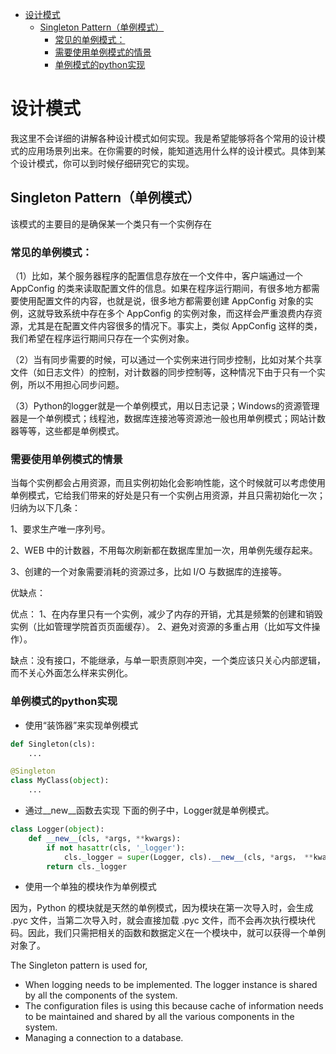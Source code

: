 - [设计模式](#设计模式)
  - [Singleton Pattern（单例模式）](#singleton-pattern单例模式)
    - [常见的单例模式：](#常见的单例模式)
    - [需要使用单例模式的情景](#需要使用单例模式的情景)
    - [单例模式的python实现](#单例模式的python实现)

# 设计模式

我这里不会详细的讲解各种设计模式如何实现。我是希望能够将各个常用的设计模式的应用场景列出来。在你需要的时候，能知道选用什么样的设计模式。具体到某个设计模式，你可以到时候仔细研究它的实现。

## Singleton Pattern（单例模式）
该模式的主要目的是确保某一个类只有一个实例存在

### 常见的单例模式：

（1）比如，某个服务器程序的配置信息存放在一个文件中，客户端通过一个 AppConfig 的类来读取配置文件的信息。如果在程序运行期间，有很多地方都需要使用配置文件的内容，也就是说，很多地方都需要创建 AppConfig 对象的实例，这就导致系统中存在多个 AppConfig 的实例对象，而这样会严重浪费内存资源，尤其是在配置文件内容很多的情况下。事实上，类似 AppConfig 这样的类，我们希望在程序运行期间只存在一个实例对象。

（2）当有同步需要的时候，可以通过一个实例来进行同步控制，比如对某个共享文件（如日志文件）的控制，对计数器的同步控制等，这种情况下由于只有一个实例，所以不用担心同步问题。

（3）Python的logger就是一个单例模式，用以日志记录；Windows的资源管理器是一个单例模式；线程池，数据库连接池等资源池一般也用单例模式；网站计数器等等，这些都是单例模式。

### 需要使用单例模式的情景

当每个实例都会占用资源，而且实例初始化会影响性能，这个时候就可以考虑使用单例模式，它给我们带来的好处是只有一个实例占用资源，并且只需初始化一次；归纳为以下几条：

1、要求生产唯一序列号。

2、WEB 中的计数器，不用每次刷新都在数据库里加一次，用单例先缓存起来。

3、创建的一个对象需要消耗的资源过多，比如 I/O 与数据库的连接等。

优缺点：

优点： 1、在内存里只有一个实例，减少了内存的开销，尤其是频繁的创建和销毁实例（比如管理学院首页页面缓存）。 2、避免对资源的多重占用（比如写文件操作）。

缺点：没有接口，不能继承，与单一职责原则冲突，一个类应该只关心内部逻辑，而不关心外面怎么样来实例化。

### 单例模式的python实现

- 使用“装饰器”来实现单例模式
```python
def Singleton(cls):
    ...

@Singleton
class MyClass(object):
    ...
```

- 通过__new__函数去实现
下面的例子中，Logger就是单例模式。
```python
class Logger(object):
    def __new__(cls, *args, **kwargs):
        if not hasattr(cls, '_logger'):
            cls._logger = super(Logger, cls).__new__(cls, *args， **kwargs) 
        return cls._logger
```

- 使用一个单独的模块作为单例模式

因为，Python 的模块就是天然的单例模式，因为模块在第一次导入时，会生成 .pyc 文件，当第二次导入时，就会直接加载 .pyc 文件，而不会再次执行模块代码。因此，我们只需把相关的函数和数据定义在一个模块中，就可以获得一个单例对象了。


The Singleton pattern is used for,
- When logging needs to be implemented. The logger instance is shared by all the components of the system.
- The configuration files is using this because cache of information needs to be maintained and shared by all the various components in
the system.
- Managing a connection to a database.

